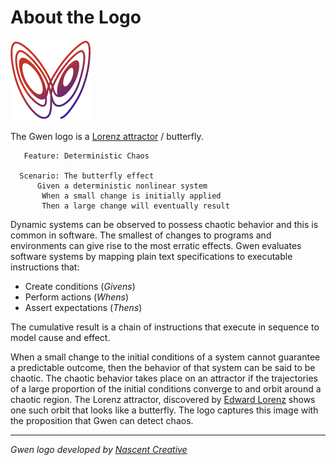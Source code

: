 About the Logo
==============

![Gwen Logo](img/gwen-attractor.png)

The Gwen logo is a
[Lorenz attractor](http://en.m.wikipedia.org/wiki/Lorenz_attractor) / 
butterfly. 
    
```
   Feature: Deterministic Chaos
    
  Scenario: The butterfly effect
      Given a deterministic nonlinear system
       When a small change is initially applied
       Then a large change will eventually result
```
 
Dynamic systems can be observed to possess chaotic behavior and this is common 
in software. The smallest of changes to programs and environments can give 
rise to the most erratic effects. Gwen evaluates software systems by 
mapping plain text specifications to executable instructions that:

- Create conditions (_Givens_)
- Perform actions (_Whens_)
- Assert expectations (_Thens_)

The cumulative result is a chain of instructions that execute in sequence to model 
cause and effect. 

When a small change to the initial conditions of a system cannot guarantee a 
predictable outcome, then the behavior of that system can be said to be chaotic. 
The chaotic behavior takes place on an attractor if the trajectories of a large proportion of the initial conditions converge to and orbit around a chaotic 
region. The Lorenz attractor, discovered by 
[Edward Lorenz](http:s//en.wikipedia.org/wiki/Edward_Lorenz) shows one such orbit 
that looks like a butterfly. The logo captures this image with the proposition 
that Gwen can detect chaos.

***

<em>Gwen logo developed by [Nascent Creative](http://www.nascentcreative.com.au)</em>
